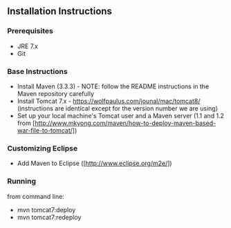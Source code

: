 ## Installation Instructions


### Prerequisites
- JRE 7.x
- Git

### Base Instructions
- Install Maven (3.3.3) - NOTE: follow the README instructions in the Maven repository carefully
- Install Tomcat 7.x - https://wolfpaulus.com/jounal/mac/tomcat8/ (instructions are identical except for the version number we are using)
- Set up your local machine's Tomcat user and a Maven server  (1.1 and 1.2 from [http://www.mkyong.com/maven/how-to-deploy-maven-based-war-file-to-tomcat/])

### Customizing Eclipse
- Add Maven to Eclipse ([http://www.eclipse.org/m2e/])

### Running
from command line:
 - mvn tomcat7:deploy
 - mvn tomcat7:redeploy